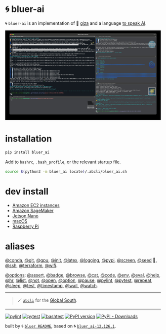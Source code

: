 # 🌀 bluer-ai

🌀 `bluer-ai` is an implementation of 🔻 [giza](https://github.com/kamangir/giza) and a language [to speak AI](https://github.com/kamangir/bluer-south).

![image](https://github.com/kamangir/assets/blob/main/awesome-bash-cli/marquee-2024-10-26.jpg?raw=true)

# installation

```bash
pip install bluer_ai
```

Add to `bashrc`, `.bash_profile`, or the relevant startup file.

```bash
source $(python3 -m bluer_ai locate)/.abcli/bluer_ai.sh
```

# dev install

- [Amazon EC2 instances](./bluer_ai/docs/install/ec2.md)
- [Amazon SageMaker](./bluer_ai/docs/install/SageMaker.md)
- [Jetson Nano](./bluer_ai/docs/install/Jetson-Nano.md)
- [macOS](./bluer_ai/docs/install/macOS.md)
- [Raspberry Pi](./bluer_ai/docs/install/RPi.md)


# aliases

[@conda](./bluer_ai/docs/aliases/conda.md), 
[@git](./bluer_ai/docs/aliases/git.md), 
[@gpu](./bluer_ai/docs/aliases/gpu.md), 
[@init](./bluer_ai/docs/aliases/init.md), 
[@latex](./bluer_ai/docs/aliases/latex.md), 
[@logging](./bluer_ai/docs/aliases/logging.md), 
[@pypi](./bluer_ai/docs/aliases/pypi.md), 
[@screen](./bluer_ai/docs/aliases/screen.md), 
[@seed](./bluer_ai/docs/aliases/seed.md) 🌱, 
[@ssh](./bluer_ai/docs/aliases/ssh.md), 
[@terraform](./bluer_ai/docs/aliases/terraform.md), 
[@wifi](./bluer_ai/docs/aliases/wifi.md).

[@options](https://github.com/kamangir/bluer-options): 
[@assert](./bluer_ai/docs/aliases/assert.md), 
[@badge](./bluer_ai/docs/aliases/badge.md), 
[@browse](./bluer_ai/docs/aliases/browse.md), 
[@cat](./bluer_ai/docs/aliases/cat.md), 
[@code](./bluer_ai/docs/aliases/code.md), 
[@env](./bluer_ai/docs/aliases/env.md), 
[@eval](./bluer_ai/docs/aliases/eval.md), 
[@help](./bluer_ai/docs/aliases/help.md), 
[@hr](./bluer_ai/docs/aliases/hr.md), 
[@list](./bluer_ai/docs/aliases/list.md), 
[@not](./bluer_ai/docs/aliases/not.md), 
[@open](./bluer_ai/docs/aliases/open.md), 
[@option](./bluer_ai/docs/aliases/option.md), 
[@pause](./bluer_ai/docs/aliases/pause.md), 
[@pylint](./bluer_ai/docs/aliases/pylint.md), 
[@pytest](./bluer_ai/docs/aliases/pytest.md), 
[@repeat](./bluer_ai/docs/aliases/repeat.md), 
[@sleep](./bluer_ai/docs/aliases/sleep.md), 
[@test](./bluer_ai/docs/aliases/test.md), 
[@timestamp](./bluer_ai/docs/aliases/timestamp.md), 
[@wait](./bluer_ai/docs/aliases/wait.md), 
[@watch](./bluer_ai/docs/aliases/watch.md).

---

> 🪄 [`abcli`](https://github.com/kamangir/awesome-bash-cli) for the [Global South](https://github.com/kamangir/bluer-south).

---


[![pylint](https://github.com/kamangir/bluer-ai/actions/workflows/pylint.yml/badge.svg)](https://github.com/kamangir/bluer-ai/actions/workflows/pylint.yml) [![pytest](https://github.com/kamangir/bluer-ai/actions/workflows/pytest.yml/badge.svg)](https://github.com/kamangir/bluer-ai/actions/workflows/pytest.yml) [![bashtest](https://github.com/kamangir/bluer-ai/actions/workflows/bashtest.yml/badge.svg)](https://github.com/kamangir/bluer-ai/actions/workflows/bashtest.yml) [![PyPI version](https://img.shields.io/pypi/v/bluer_ai.svg)](https://pypi.org/project/bluer_ai/) [![PyPI - Downloads](https://img.shields.io/pypi/dd/bluer_ai)](https://pypistats.org/packages/bluer_ai)

built by 🌀 [`bluer README`](https://github.com/kamangir/bluer-objects/tree/main/bluer_objects/README), based on 🌀 [`bluer_ai-12.126.1`](https://github.com/kamangir/bluer-ai).
